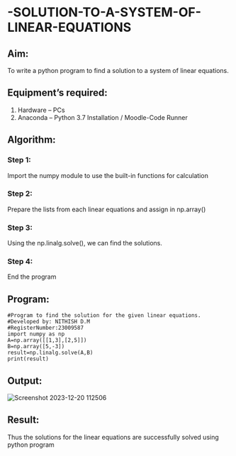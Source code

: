 # -SOLUTION-TO-A-SYSTEM-OF-LINEAR-EQUATIONS
## Aim:
To write a python program to find a solution to a system of linear equations.
## Equipment’s required:
1. 	Hardware – PCs
2. 	Anaconda – Python 3.7 Installation / Moodle-Code Runner
## Algorithm:
### Step 1: 
Import the numpy module to use the built-in functions for calculation
### Step 2: 
Prepare the lists from each linear equations and assign in np.array()
### Step 3: 
Using the np.linalg.solve(), we can find the solutions.
### Step 4: 
End the program
## Program:
```
#Program to find the solution for the given linear equations.
#Developed by: NITHISH D.M
#RegisterNumber:23009587
import numpy as np
A=np.array([[1,3],[2,5]])
B=np.array([5,-3])
result=np.linalg.solve(A,B)
print(result)
```
## Output:
![Screenshot 2023-12-20 112506](https://github.com/Mrnithishx/-SOLUTION-TO-A-SYSTEM-OF-LINEAR-EQUATIONS/assets/148201573/cc873e88-fa4c-4bf1-889c-754eecd4dc48)



## Result: 
Thus the solutions for the linear equations are successfully solved using python program

